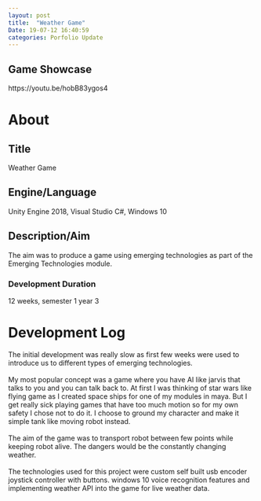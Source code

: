 ```yaml
---
layout: post
title:  "Weather Game"
Date: 19-07-12 16:40:59 
categories: Porfolio Update
---
```

<p><h2><b>Game Showcase</b></h2></p>
<p>https://youtu.be/hobB83ygos4</p>
<p>
<h1><b>About</b></h1>
<h2><b>Title</b></h2>
Weather Game
<h2><b>Engine/Language</b></h2>
Unity Engine 2018, Visual Studio C#, Windows 10
<h2><b> Description/Aim</b></h2>
The aim was to produce a game using emerging technologies as part of the Emerging Technologies module.
<h3>Development Duration</h3>
12 weeks, semester 1 year 3
<h1><b>Development Log</b></h1>
The initial development was really slow as first few weeks were used to introduce us to different types of emerging technologies.
<br></br>
My most popular concept was a game where you have AI like jarvis that talks to you and you can talk back to. At first I was thinking of star wars like flying game as I created space ships for one of my modules in maya. But I get really sick playing games that have too much motion so for my own safety I chose not to do it. I choose to ground my character and make it simple tank like moving robot instead.
<br></br>
The aim of the game was to transport robot between few points while keeping robot alive. The dangers would be the constantly changing weather.
<br></br>
The technologies used for this project were custom self built  usb encoder joystick controller with buttons. windows 10 voice recognition features and implementing weather API into the game for live weather data.

</p>

<br></br>
<p>

